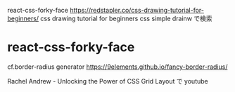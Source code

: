 react-css-forky-face
https://redstapler.co/css-drawing-tutorial-for-beginners/
css drawing tutorial for beginners
css simple drainw
で検索

# react-css-forky-face

cf.border-radius generator
https://9elements.github.io/fancy-border-radius/

Rachel Andrew - Unlocking the Power of CSS Grid Layout
で youtube

